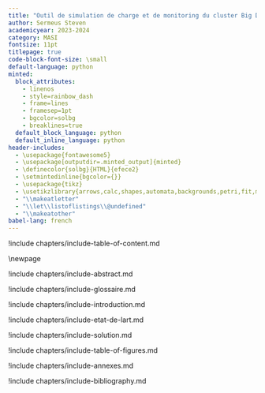 ```yaml
---
title: "Outil de simulation de charge et de monitoring du cluster Big Data du MASI"
author: Sermeus Steven
academicyear: 2023-2024
category: MASI
fontsize: 11pt
titlepage: true
code-block-font-size: \small
default-language: python
minted:
  block_attributes:
    - linenos
    - style=rainbow_dash
    - frame=lines
    - framesep=1pt
    - bgcolor=solbg
    - breaklines=true
  default_block_language: python
  default_inline_language: python
header-includes:
  - \usepackage{fontawesome5}
  - \usepackage[outputdir=.minted_output]{minted}
  - \definecolor{solbg}{HTML}{efece2}
  - \setmintedinline{bgcolor={}}
  - \usepackage{tikz}
  - \usetikzlibrary{arrows,calc,shapes,automata,backgrounds,petri,fit,mindmap,decorations.pathmorphing,patterns,intersections,trees,positioning}
  - "\\makeatletter"
  - "\\let\\listoflistings\\@undefined"
  - "\\makeatother"
babel-lang: french
---
```


<!-- \faIcon{yen-sign} -->

!include chapters/include-table-of-content.md

\newpage

!include chapters/include-abstract.md

!include chapters/include-glossaire.md

!include chapters/include-introduction.md

!include chapters/include-etat-de-lart.md

!include chapters/include-solution.md

!include chapters/include-table-of-figures.md

!include chapters/include-annexes.md

!include chapters/include-bibliography.md
